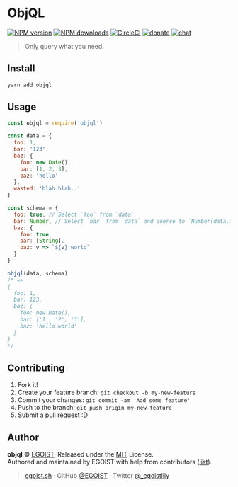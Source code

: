 # ObjQL

[![NPM version](https://badgen.net/npm/v/objql)](https://npmjs.com/package/objql) [![NPM downloads](https://badgen.net/npm/dm/objql)](https://npmjs.com/package/objql) [![CircleCI](https://badgen.net/circleci/github/egoist/objql/master)](https://circleci.com/gh/egoist/objql/tree/master) [![donate](https://badgen.net/badge/support%20me/donate/ff69b4)](https://patreon.com/egoist) [![chat](https://badgen.net/badge/chat%20on/discord/7289DA)](https://chat.egoist.moe)

> Only query what you need.

## Install

```bash
yarn add objql
```

## Usage

```js
const objql = require('objql')

const data = {
  foo: 1,
  bar: '123',
  baz: {
    foo: new Date(),
    bar: [1, 2, 3],
    baz: 'hello'
  },
  wasted: 'blah blah..'
}

const schema = {
  foo: true, // Select `foo` from `data`
  bar: Number, // Select `bar` from `data` and coerce to `Number(data.foo)`
  baz: {
    foo: true,
    bar: [String],
    baz: v => `${v} world`
  }
}

objql(data, schema)
/* =>
{
  foo: 1,
  bar: 123,
  baz: {
    foo: new Date(),
    bar: ['1', '2', '3'],
    baz: 'hello world'
  }
}
*/
```

## Contributing

1. Fork it!
2. Create your feature branch: `git checkout -b my-new-feature`
3. Commit your changes: `git commit -am 'Add some feature'`
4. Push to the branch: `git push origin my-new-feature`
5. Submit a pull request :D

## Author

**objql** © [EGOIST](https://github.com/egoist), Released under the [MIT](./LICENSE) License.<br>
Authored and maintained by EGOIST with help from contributors ([list](https://github.com/egoist/objql/contributors)).

> [egoist.sh](https://egoist.sh) · GitHub [@EGOIST](https://github.com/egoist) · Twitter [@\_egoistlily](https://twitter.com/_egoistlily)
